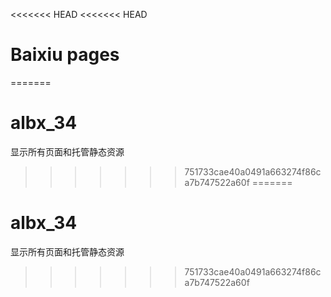 <<<<<<< HEAD
<<<<<<< HEAD
# Baixiu pages
=======
# albx_34
显示所有页面和托管静态资源
>>>>>>> 751733cae40a0491a663274f86ca7b747522a60f
=======
# albx_34
显示所有页面和托管静态资源
>>>>>>> 751733cae40a0491a663274f86ca7b747522a60f
